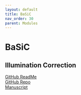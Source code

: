 ```yaml
---
layout: default
title: BaSiC
nav_order: 30
parent: Modules
---
```


# BaSiC
## Illumination Correction
[GitHub ReadMe](https://github.com/labsyspharm/basic-illumination#running-as-a-docker-container)  
[GitHub Repo](https://github.com/labsyspharm/basic-illumination)   
[Manuscript](https://doi.org/10.1038/ncomms14836)  
